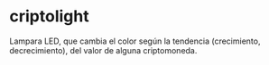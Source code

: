 # criptolight
Lampara LED, que cambia el color según la tendencia (crecimiento, decrecimiento), del valor de alguna criptomoneda.
